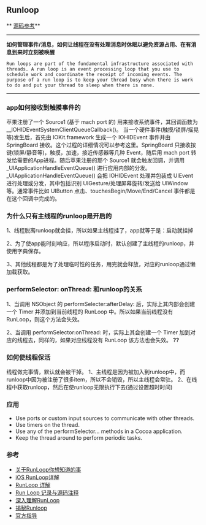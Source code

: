 ## Runloop

** [源码参考](https://github.com/apple/swift-corelibs-foundation/blob/5e27d971d04268d9cf6eee3445dc70c0736eaed4/CoreFoundation/RunLoop.subproj/CFRunLoop.c)**

---
**如何管理事件/消息，如何让线程在没有处理消息时休眠以避免资源占用、在有消息到来时立刻被唤醒**
```
Run loops are part of the fundamental infrastructure associated with threads. A run loop is an event processing loop that you use to schedule work and coordinate the receipt of incoming events. The purpose of a run loop is to keep your thread busy when there is work to do and put your thread to sleep when there is none.
```

---
### app如何接收到触摸事件的
苹果注册了一个 Source1 (基于 mach port 的) 用来接收系统事件，其回调函数为 __IOHIDEventSystemClientQueueCallback()。
当一个硬件事件(触摸/锁屏/摇晃等)发生后，首先由 IOKit.framework 生成一个 IOHIDEvent 事件并由 SpringBoard 接收。这个过程的详细情况可以参考这里。SpringBoard 只接收按键(锁屏/静音等)，触摸，加速，接近传感器等几种 Event，随后用 mach port 转发给需要的App进程。随后苹果注册的那个 Source1 就会触发回调，并调用 _UIApplicationHandleEventQueue() 进行应用内部的分发。
_UIApplicationHandleEventQueue() 会把 IOHIDEvent 处理并包装成 UIEvent 进行处理或分发，其中包括识别 UIGesture/处理屏幕旋转/发送给 UIWindow 等。通常事件比如 UIButton 点击、touchesBegin/Move/End/Cancel 事件都是在这个回调中完成的。

### 为什么只有主线程的runloop是开启的
1、线程脱离runloop就会挂，所以如果主线程挂了，app就等于是：启动就挂掉

2、为了使app能时刻响应，所以程序启动时，默认创建了主线程的runloop，并使用字典保存。

3、其他线程都是为了处理临时性的任务，用完就会释放，对应的runloop通过懒加载获取。

### performSelector: onThread: 和runloop的关系
1、当调用 NSObject 的 performSelecter:afterDelay: 后，实际上其内部会创建一个 Timer 并添加到当前线程的 RunLoop 中。所以如果当前线程没有 RunLoop，则这个方法会失效。

2、当调用 performSelector:onThread: 时，实际上其会创建一个 Timer 加到对应的线程去，同样的，如果对应线程没有 RunLoop 该方法也会失效。 **??**

### 如何使线程保活
线程做完事情，默认就会被干掉。
1、主线程是因为被加入到runloop中，而runloop中因为被注册了很多item，所以不会销毁，所以主线程会常驻。
2、在线程中获取runloop，然后在使runloop无限执行下去(通过设置超时时间)

### 应用

- Use ports or custom input sources to communicate with other threads.
- Use timers on the thread.
- Use any of the performSelector… methods in a Cocoa application.
- Keep the thread around to perform periodic tasks.


### 参考
- [关于RunLoop你想知道的事](https://zhuanlan.zhihu.com/p/62605958)
- [iOS RunLoop详解](https://juejin.im/post/5aca2b0a6fb9a028d700e1f8)
- [RunLoop 详解](http://sunshineyg888.github.io/2016/05/21/RunLoop-%E8%AF%A6%E8%A7%A3/)
- [Run Loop 记录与源码注释](https://github.com/Desgard/iOS-Source-Probe/blob/master/Objective-C/Foundation/Run%20Loop%20%E8%AE%B0%E5%BD%95%E4%B8%8E%E6%BA%90%E7%A0%81%E6%B3%A8%E9%87%8A.md)
- [深入理解RunLoop](https://blog.ibireme.com/2015/05/18/runloop/)
- [揭秘Runloop](http://mrpeak.cn/blog/ios-runloop/)
- [官方指导](https://developer.apple.com/library/archive/documentation/Cocoa/Conceptual/Multithreading/RunLoopManagement/RunLoopManagement.html#//apple_ref/doc/uid/10000057i-CH16-SW1)